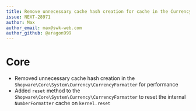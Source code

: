 ```yaml
---
title: Remove unnecessary cache hash creation for cache in the CurrencyFormatter and add cache reset
issue: NEXT-28971
author: Max
author_email: max@swk-web.com
author_github: @aragon999
---
```

# Core
* Removed unnecessary cache hash creation in the `Shopware\Core\System\Currency\CurrencyFormatter` for performance
* Added `reset` method to the `Shopware\Core\System\Currency\CurrencyFormatter` to reset the internal `NumberFormatter` cache on `kernel.reset`
